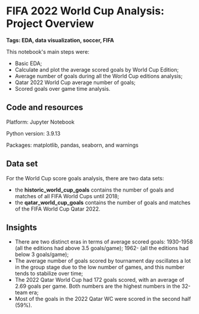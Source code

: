 # FIFA 2022 World Cup Analysis: Project Overview

**Tags: EDA, data visualization, soccer, FIFA**

This notebook's main steps were:

- Basic EDA;
- Calculate and plot the average scored goals by World Cup Edition;
- Average number of goals during all the World Cup editions analysis;
- Qatar 2022 World Cup average number of goals;
- Scored goals over game time analysis.

## Code and resources

Platform: Jupyter Notebook

Python version: 3.9.13

Packages: matplotlib, pandas, seaborn, and warnings

## Data set

For the World Cup score goals analysis, there are two data sets: 
- the **historic_world_cup_goals** contains the number of goals and matches of all FIFA World Cups until 2018;
- the **qatar_world_cup_goals** contains the number of goals and matches of the FIFA World Cup Qatar 2022.

## Insights

- There are two distinct eras in terms of average scored goals: 1930-1958 (all the editions had above 3.5 goals/game); 1962- (all the editions had below 3 goals/game);
- The average number of goals scored by tournament day oscillates a lot in the group stage due to the low number of games, and this number tends to stabilize over time;
- The 2022 Qatar World Cup had 172 goals scored, with an average of 2.69 goals per game. Both numbers are the highest numbers in the 32-team era;
- Most of the goals in the 2022 Qatar WC were scored in the second half (59%). 
